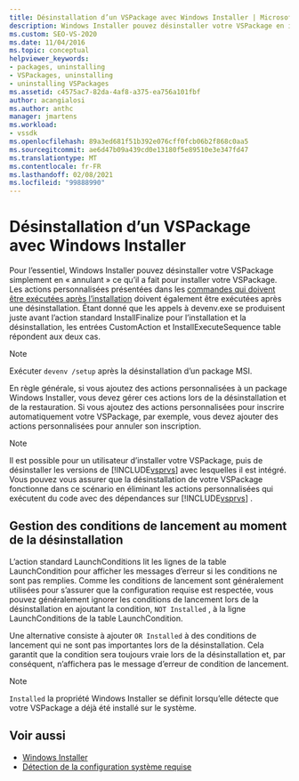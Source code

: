 ```yaml
---
title: Désinstallation d’un VSPackage avec Windows Installer | Microsoft Docs
description: Windows Installer pouvez désinstaller votre VSPackage en inversant l’installation. Découvrez comment gérer des actions personnalisées dans votre package Windows Installer.
ms.custom: SEO-VS-2020
ms.date: 11/04/2016
ms.topic: conceptual
helpviewer_keywords:
- packages, uninstalling
- VSPackages, uninstalling
- uninstalling VSPackages
ms.assetid: c4575ac7-82da-4af8-a375-ea756a101fbf
author: acangialosi
ms.author: anthc
manager: jmartens
ms.workload:
- vssdk
ms.openlocfilehash: 89a3ed681f51b392e076cff0fcb06b2f868c0aa5
ms.sourcegitcommit: ae6d47b09a439cd0e13180f5e89510e3e347fd47
ms.translationtype: MT
ms.contentlocale: fr-FR
ms.lasthandoff: 02/08/2021
ms.locfileid: "99888990"
---
```

# <a name="uninstalling-a-vspackage-with-windows-installer"></a>Désinstallation d’un VSPackage avec Windows Installer
Pour l’essentiel, Windows Installer pouvez désinstaller votre VSPackage simplement en « annulant » ce qu’il a fait pour installer votre VSPackage. Les actions personnalisées présentées dans les [commandes qui doivent être exécutées après l’installation](../../extensibility/internals/commands-that-must-be-run-after-installation.md) doivent également être exécutées après une désinstallation. Étant donné que les appels à devenv.exe se produisent juste avant l’action standard InstallFinalize pour l’installation et la désinstallation, les entrées CustomAction et InstallExecuteSequence table répondent aux deux cas.

> [!NOTE]
> Exécuter `devenv /setup` après la désinstallation d’un package MSI.

 En règle générale, si vous ajoutez des actions personnalisées à un package Windows Installer, vous devez gérer ces actions lors de la désinstallation et de la restauration. Si vous ajoutez des actions personnalisées pour inscrire automatiquement votre VSPackage, par exemple, vous devez ajouter des actions personnalisées pour annuler son inscription.

> [!NOTE]
> Il est possible pour un utilisateur d’installer votre VSPackage, puis de désinstaller les versions de [!INCLUDE[vsprvs](../../code-quality/includes/vsprvs_md.md)] avec lesquelles il est intégré. Vous pouvez vous assurer que la désinstallation de votre VSPackage fonctionne dans ce scénario en éliminant les actions personnalisées qui exécutent du code avec des dépendances sur [!INCLUDE[vsprvs](../../code-quality/includes/vsprvs_md.md)] .

## <a name="handling-launch-conditions-at-uninstall-time"></a>Gestion des conditions de lancement au moment de la désinstallation
 L’action standard LaunchConditions lit les lignes de la table LaunchCondition pour afficher les messages d’erreur si les conditions ne sont pas remplies. Comme les conditions de lancement sont généralement utilisées pour s’assurer que la configuration requise est respectée, vous pouvez généralement ignorer les conditions de lancement lors de la désinstallation en ajoutant la condition, `NOT Installed` , à la ligne LaunchConditions de la table LaunchCondition.

 Une alternative consiste à ajouter `OR Installed` à des conditions de lancement qui ne sont pas importantes lors de la désinstallation. Cela garantit que la condition sera toujours vraie lors de la désinstallation et, par conséquent, n’affichera pas le message d’erreur de condition de lancement.

> [!NOTE]
> `Installed` la propriété Windows Installer se définit lorsqu’elle détecte que votre VSPackage a déjà été installé sur le système.

## <a name="see-also"></a>Voir aussi
- [Windows Installer](/previous-versions/ee231230(v=vs.100))
- [Détection de la configuration système requise](../../extensibility/internals/detecting-system-requirements.md)